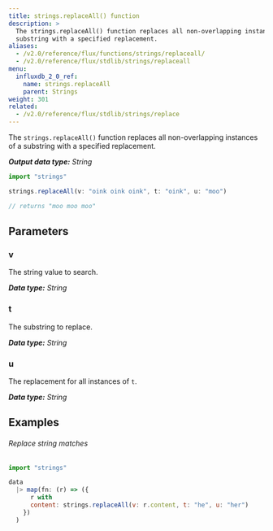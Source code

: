 ```yaml
---
title: strings.replaceAll() function
description: >
  The strings.replaceAll() function replaces all non-overlapping instances of a
  substring with a specified replacement.
aliases:
  - /v2.0/reference/flux/functions/strings/replaceall/
  - /v2.0/reference/flux/stdlib/strings/replaceall
menu:
  influxdb_2_0_ref:
    name: strings.replaceAll
    parent: Strings
weight: 301
related:
  - /v2.0/reference/flux/stdlib/strings/replace
---
```


The `strings.replaceAll()` function replaces all non-overlapping instances of a
substring with a specified replacement.

_**Output data type:** String_

```js
import "strings"

strings.replaceAll(v: "oink oink oink", t: "oink", u: "moo")

// returns "moo moo moo"
```

## Parameters

### v
The string value to search.

_**Data type:** String_

### t
The substring to replace.

_**Data type:** String_

### u
The replacement for all instances of `t`.

_**Data type:** String_

## Examples

###### Replace string matches
```js
import "strings"

data
  |> map(fn: (r) => ({
      r with
      content: strings.replaceAll(v: r.content, t: "he", u: "her")
    })
  )
```
